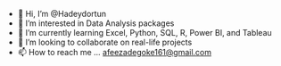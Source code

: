 - 👋 Hi, I’m @Hadeydortun
- 👀 I’m interested in Data Analysis packages
- 🌱 I’m currently learning Excel, Python, SQL, R, Power BI, and Tableau
- 💞️ I’m looking to collaborate on real-life projects
- 📫 How to reach me ... afeezadegoke161@gmail.com

<!---
Hadeydortun/Hadeydortun is a ✨ special ✨ repository because its `README.md` (this file) appears on your GitHub profile.
You can click the Preview link to take a look at your changes.
--->
